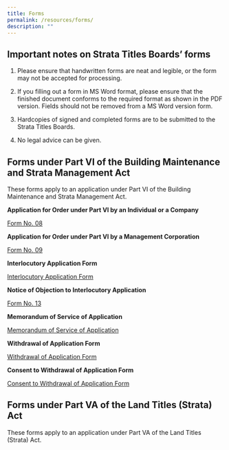 ```yaml
---
title: Forms
permalink: /resources/forms/
description: ""
---
```

Important notes on Strata Titles Boards’ forms
----------------------------------------------

1.  Please ensure that handwritten forms are neat and legible, or the form may not be accepted for processing.
    
2.  If you filling out a form in MS Word format, please ensure that the finished document conforms to the required format as shown in the PDF version. Fields should not be removed from a MS Word version form.
    
3.  Hardcopies of signed and completed forms are to be submitted to the Strata Titles Boards.
    
4.  No legal advice can be given.

Forms under Part VI of the Building Maintenance and Strata Management Act
-------------------------------------------------------------------------

These forms apply to an application under Part VI of the Building Maintenance and Strata Management Act.

**Application for Order under Part VI by an Individual or a Company**

[Form No. 08](/files/form-8.pdf)

**Application for Order under Part VI by a Management Corporation**

[Form No. 09](/files/form-9-05042021.pdf)

**Interlocutory Application Form** 

[Interlocutory Application Form](/files/revised-interlocutory-application-form-dec2022.pdf)


**Notice of Objection to Interlocutory Application**

[Form No. 13](/files/notice-of-objection-to-interlocutory-application-form-13.pdf)

**Memorandum of Service of Application**

[Memorandum of Service of Application](/files/memorandum-of-service-of-application.pdf)

**Withdrawal of Application Form**

[Withdrawal of Application Form](/files/withdrawal-of-application-form(applicant)-060821.pdf)

**Consent to Withdrawal of Application Form**

[Consent to Withdrawal of Application Form](/files/consent-to-withdrawal-of-application-form(respondent)-06082021.pdf)

Forms under Part VA of the Land Titles (Strata) Act
---------------------------------------------------

These forms apply to an application under Part VA of the Land Titles (Strata) Act.


